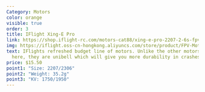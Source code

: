 ```yaml
---
Category: Motors
color: orange
visible: true
order: 3
title: IFlight Xing-E Pro
link: https://shop.iflight-rc.com/motors-cat88/xing-e-pro-2207-2-6s-fpv-nextgen-motor-pro874
img: https://iflight.oss-cn-hongkong.aliyuncs.com/store/product/FPV-Motor/XING-E-Pro-2207/2207-Pro-1.png
text: IFlights refreshed budget line of motors. Unlike the other motors listed
  here, they are unibell which will give you more durability in crashes
price: $15.50
point1: "Size: 2207/2306"
point2: "Weight: 35.2g"
point3: "KV: 1750/1950"
---
```

